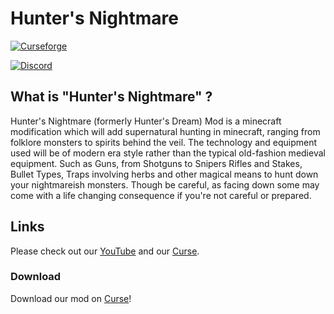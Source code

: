 # Hunter's Nightmare

[![Curseforge](http://cf.way2muchnoise.eu/full_297754_downloads.svg)](https://www.curseforge.com/minecraft/mc-mods/hunters-nightmare)

[![Discord](https://img.shields.io/discord/474276992901185536.svg)](https://discord.gg/Mpdry7t)

## What is "Hunter's Nightmare" ?
Hunter's Nightmare (formerly Hunter's Dream) Mod is a minecraft modification which will add supernatural hunting in minecraft, ranging from folklore monsters to spirits behind the veil. The technology and equipment used will be of modern era style rather than the typical old-fashion medieval equipment. Such as Guns, from Shotguns to Snipers Rifles and Stakes, Bullet Types, Traps involving herbs and other magical means to hunt down your nightmareish monsters. Though be careful, as facing down some may come with a life changing consequence if you're not careful or prepared.

## Links
Please check out our [YouTube](https://www.youtube.com/c/TheBlockBox) and our [Curse](https://www.curseforge.com/minecraft/mc-mods/hunters-nightmare).

### Download
Download our mod on [Curse](https://www.curseforge.com/minecraft/mc-mods/hunters-nightmare)!
